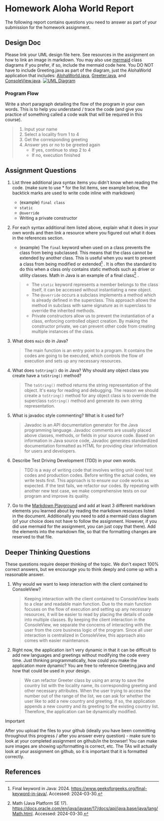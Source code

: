 # Homework Aloha World Report

The following report contains questions you need to answer as part of your submission for the homework assignment. 


## Design Doc
Please link your UML design file here. See resources in the assignment on how to
link an image in markdown. You may also use [mermaid] class diagrams if you prefer, if so, include the mermaid code here.  You DO NOT have to include Greeting.java as part of the diagram, just the AlohaWorld application that includes: [AlohaWorld.java], [Greeter.java], and [ConsoleView.java].
[![UML Diagram](https://mermaid.ink/img/pako:eNqFVFFvmzAQ_iuWn0ANf4CHqYh2KxKCqslWdaOqHOOCW8fObNMpqtLfviPAYhLKeMJ3n--7-3x375iqkuEQU0GMueKk0mRTSATfwYIioWpyr7Qo0Xtnb78LZCyxnKIN4dJbWs1l9esREV0ZH70pXh6hgRPC8zv7vpAuR6ykUYL94OyPSxIMJM9cEoGWlEjJNFrGUZZd332KS7mxH11KHyjN4yhNVg9P-e0qybOle8uhHRIb1VYxm5EN83zURZuGpIoSwe0OYFzaCQytGX29a2RUtVr5aK2AlMgJ5BZY7DfNmAW2XlVU9WdX1xP9DldAmZF2vWhdEAl1uE7gQaJPfELIkYQDrjV-Knob8Ca6j5JkFhLfJFk0i0hWUfowi7i6_hp9T1dPw9O6QvZKeE7Z_n_8i5EYI_RcA8y_vOMcRT-ZjYvudacJDp6-WRAxlPNcit05NHBz6ZyTAS_zN6Y1LxmqialjGPvzxI8Y9rshwnj5-oVRi9T6ZbJxj3irZqjPp6VtJoC6jXbS2s7iCYIvox0RosYwMwkbRiFEVDNiB5R7ewzrIhUSL_CGaVhnJSzDwyAV2NYMxgaH8FsS_VrgQu4BRxoodicpDq1u2AJr1VQ1Dp9BLzg12xJ4-036z7ol8qdSw3n_Fzihs-4?type=png)](https://mermaid.live/edit#pako:eNqFVFFvmzAQ_iuWn0ANf4CHqYh2KxKCqslWdaOqHOOCW8fObNMpqtLfviPAYhLKeMJ3n--7-3x375iqkuEQU0GMueKk0mRTSATfwYIioWpyr7Qo0Xtnb78LZCyxnKIN4dJbWs1l9esREV0ZH70pXh6hgRPC8zv7vpAuR6ykUYL94OyPSxIMJM9cEoGWlEjJNFrGUZZd332KS7mxH11KHyjN4yhNVg9P-e0qybOle8uhHRIb1VYxm5EN83zURZuGpIoSwe0OYFzaCQytGX29a2RUtVr5aK2AlMgJ5BZY7DfNmAW2XlVU9WdX1xP9DldAmZF2vWhdEAl1uE7gQaJPfELIkYQDrjV-Knob8Ca6j5JkFhLfJFk0i0hWUfowi7i6_hp9T1dPw9O6QvZKeE7Z_n_8i5EYI_RcA8y_vOMcRT-ZjYvudacJDp6-WRAxlPNcit05NHBz6ZyTAS_zN6Y1LxmqialjGPvzxI8Y9rshwnj5-oVRi9T6ZbJxj3irZqjPp6VtJoC6jXbS2s7iCYIvox0RosYwMwkbRiFEVDNiB5R7ewzrIhUSL_CGaVhnJSzDwyAV2NYMxgaH8FsS_VrgQu4BRxoodicpDq1u2AJr1VQ1Dp9BLzg12xJ4-036z7ol8qdSw3n_Fzihs-4)


### Program Flow
Write a short paragraph detailing the flow of the program in your own words. This is to help you understand / trace the code (and give you practice of something called a code walk that will be required in this course).
> 1. Input your name
> 2. Select a locality from 1 to 4
> 3. Get the corresponding greeting
> 4. Answer yes or no to be greeted again
  >    * If yes, continue to step 2 to 4
  >    * If no, execution finished

## Assignment Questions

1. List three additional java syntax items you didn't know when reading the code.  (make sure to use * for the list items, see example below, the backtick marks are used to write code inline with markdown)
   
   * (example) `final class`
   * `static`
   * `@override`
   * Writing a private constructor

2. For each syntax additional item listed above, explain what it does in your own words and then link a resource where you figured out what it does in the references section. 

    * (example) The `final` keyword when used on a class prevents the class from being subclassed. This means that the class cannot be extended by another class. This is useful when you want to prevent a class from being modified or extended[^1] . It is often the standard to do this when a class only contains static methods such as driver or utility classes. Math in Java is an example of a final class[^2] .
    >  * The `static` keyword represents a member belongs to the class itself, it can be accessed without instantiating a new object.
    >  * The `@override` occurs a subclass implements a method which is already defined in the superclass. This approach allows the method in subclass with same signature as in superclass to override the inherited methods.
    >  * Private constructors allow us to prevent the instantiation of a class, enforcing controlled object creation. By making the constructor private, we can prevent other code from creating multiple instances of the class.

3. What does `main` do in Java? 

    > The main function is an entry point to a program. It contains the codes are going to be executed, which controls the flow of execution and sets up any necessary resources.


4. What does `toString()` do in Java? Why should any object class you create have a `toString()` method?

   > The `toString()` method returns the string representation of the object. It's easy for reading and debugging. The reason we should create a `toString()` method for any object class is to override the superclass `toString()` method and generate its own string representation.


5. What is javadoc style commenting? What is it used for? 

   > Javadoc is an API documentation generator for the Java programming language. Javadoc comments are usually placed above classes, methods, or fields in your source code. Based on information in Java source code, Javadoc generates standardized documentation formatted as HTML for providing clear information for users and developers.


6. Describe Test Driving Development (TDD) in your own words. 

   > TDD is a way of writing code that involves writing unit-level test codes and production codes. Before writing the actual codes, we write tests first. This approach is to ensure our code works as expected. If the test fails, we refactor our codes. By repeating with another new test case, we make comprehensive tests on our program and improve its quality.


7. Go to the [Markdown Playground](MarkdownPlayground.md) and add at least 3 different markdown elements you learned about by reading the markdown resources listed in the document. Additionally you need to add a mermaid class diagram (of your choice does not have to follow the assignment. However, if you did use mermaid for the assignment, you can just copy that there). Add the elements into the markdown file, so that the formatting changes are reserved to that file. 


## Deeper Thinking Questions

These questions require deeper thinking of the topic. We don't expect 100% correct answers, but we encourage you to think deeply and come up with a reasonable answer. 


1. Why would we want to keep interaction with the client contained to ConsoleView?

   > Keeping interaction with the client contained to ConsoleView leads to a clear and readable main function. Due to the main function focuses on the flow of execution and setting up any necessary resources, it will be easier to read by placing the details of code into multiple classes. By keeping the client interaction in the ConsoleView, we separate the concerns of interacting with the user from the core business logic of the program. Since all user interaction is centralized in ConsoleView, this approach also comes with easier maintenance.


2. Right now, the application isn't very dynamic in that it can be difficult to add new languages and greetings without modifying the code every time. Just thinking programmatically,  how could you make the application more dynamic? You are free to reference Greeting.java and how that could be used in your design.

   > We can refactor Greeter class by using an array to save the country list with the locality name, its corresponding greeting and other necessary attributes. When the user trying to access the number out of the range of the list, we can ask for whether the user like to add a new country and greeting. If so, the application appends a new country and its greeting to the existing country list. Therefore, the application can be dynamically modified.


> [!IMPORTANT]
>  After you upload the files to your github (ideally you have been committing throughout this progress / after you answer every question) - make sure to look at your completed assignment on github/in the browser! You can make sure images are showing up/formatting is correct, etc. The TAs will actually look at your assignment on github, so it is important that it is formatted correctly.


## References

[^1]: Final keyword in Java: 2024. https://www.geeksforgeeks.org/final-keyword-in-java/. Accessed: 2024-03-30. 

[^2]: Math (Java Platform SE 17). https://docs.oracle.com/en/java/javase/17/docs/api/java.base/java/lang/Math.html. Accessed: 2024-03-30.

[^3]: Overriding in Java. https://www.geeksforgeeks.org/overriding-in-java/. Accessed: 2025-01-25.

[^4]: Private Constructors in Java. https://www.baeldung.com/java-private-constructors. Accessed: 2025-01-25.

[^5]: How to override the toString() method in Java
 https://www.educative.io/answers/how-to-override-the-tostring-method-in-java. Accessed: 2025-01-25.

[^6]: Test-driven development https://en.wikipedia.org/wiki/Test-driven_development. Accessed: 2025-01-25.


<!-- This is a comment, below this link the links in the document are placed here to make ti easier to read. This is an optional style for markdown, and often as a student you will include the links inline. for example [mermaid](https://mermaid.js.org/intro/syntax-reference.html) -->
[mermaid]: https://mermaid.js.org/intro/syntax-reference.html
[AlohaWorld.java]: src/main/java/student/AlohaWorld.java
[Greeter.java]: src/main/java/student/Greeter.java
[ConsoleView.java]: src/main/java/student/ConsoleView.java